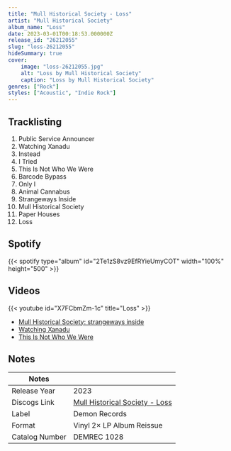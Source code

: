 ```yaml
---
title: "Mull Historical Society - Loss"
artist: "Mull Historical Society"
album_name: "Loss"
date: 2023-03-01T00:18:53.000000Z
release_id: "26212055"
slug: "loss-26212055"
hideSummary: true
cover:
    image: "loss-26212055.jpg"
    alt: "Loss by Mull Historical Society"
    caption: "Loss by Mull Historical Society"
genres: ["Rock"]
styles: ["Acoustic", "Indie Rock"]
---
```


## Tracklisting
1. Public Service Announcer
2. Watching Xanadu
3. Instead
4. I Tried
5. This Is Not Who We Were
6. Barcode Bypass
7. Only I
8. Animal Cannabus
9. Strangeways Inside
10. Mull Historical Society
11. Paper Houses
12. Loss


## Spotify
{{< spotify type="album" id="2Te1zS8vz9EfRYieUmyCOT" width="100%" height="500" >}}



## Videos
{{< youtube id="X7FCbmZm-1c" title="Loss" >}}
- [Mull Historical Society: strangeways inside](https://www.youtube.com/watch?v=wKsgrxywZ9Q)
- [Watching Xanadu](https://www.youtube.com/watch?v=mvccQGUpXYM)
- [This Is Not Who We Were](https://www.youtube.com/watch?v=ZB7W0Ii6Uzo)

## Notes
| Notes          |             |
| ---------------| ----------- |
| Release Year   | 2023 |
| Discogs Link   | [Mull Historical Society - Loss](https://www.discogs.com/release/26212055-Mull-Historical-Society-Loss) |
| Label          | Demon Records |
| Format         | Vinyl 2× LP Album Reissue |
| Catalog Number | DEMREC 1028 |
